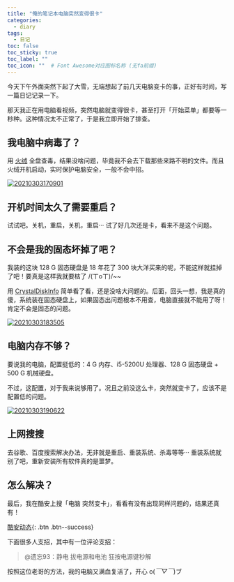 ```yaml
---
title: "俺的笔记本电脑突然变得很卡"
categories:
  - diary
tags:
  - 日记
toc: false
toc_sticky: true
toc_label: ""
toc_icon: ""  # Font Awesome对应图标名称 (无fa前缀)	
---
```

今天下午外面突然下起了大雪，无端想起了前几天电脑变卡的事，正好有时间，写一篇日记记录一下。

那天我正在用电脑看视频，突然电脑就变得很卡，甚至打开「开始菜单」都要等一秒种。这种情况太不正常了，于是我立即开始了排查。

## 我电脑中病毒了？
用 [火绒][1] 全盘查毒，结果没啥问题，毕竟我不会去下载那些来路不明的文件。而且火绒开机启动，实时保护电脑安全，一般不会中招。

[![20210303170901](https://fastly.jsdelivr.net/gh/sunete/imghost/img20210303170901.png)](https://fastly.jsdelivr.net/gh/sunete/imghost/img20210303170901.png)

## 开机时间太久了需要重启？
试试吧。关机，重启，关机，重启··· 试了好几次还是卡，看来不是这个问题。

## 不会是我的固态坏掉了吧？
我装的这块 128 G 固态硬盘是 18 年花了 300 块大洋买来的呢，不能这样就挂掉了吧！要真是这样我就要枯了 /(ㄒoㄒ)/~~

用 [CrystalDiskInfo][2] 简单看了看，还是没啥大问题的。后面，回头一想，我是真的傻，系统装在固态硬盘上，如果固态出问题根本不用查，电脑直接就不能用了呀！肯定不会是固态的问题。

[![20210303183505](https://fastly.jsdelivr.net/gh/sunete/imghost/img20210303183505.png)](https://fastly.jsdelivr.net/gh/sunete/imghost/img20210303183505.png)

## 电脑内存不够？
要说我的电脑，配置挺低的：4 G 内存、i5-5200U 处理器、128 G 固态硬盘 + 500 G 机械硬盘。

不过，这配置，对于我来说够用了。况且之前没这么卡，突然就变卡了，应该不是配置低的问题。

[![20210303190622](https://fastly.jsdelivr.net/gh/sunete/imghost/img20210303190622.png)](https://fastly.jsdelivr.net/gh/sunete/imghost/img20210303190622.png)

## 上网搜搜
去谷歌、百度搜索解决办法，无非就是重启、重装系统、杀毒等等··· 重装系统就别了吧，重新安装所有软件真的是噩梦。

## 怎么解决？
最后，我在酷安上搜「电脑 突然变卡」，看看有没有出现同样问题的，结果还真有！

[酷安动态](https://www.coolapk.com/feed/8196503?shareKey=ODQ5NzAxZjhhNTI5NjAzZjcyNGY~&shareUid=1117763&shareFrom=com.coolapk.market_10.5.3){: .btn .btn--success}

下面很多人支招，其中有一位评论支招：

>@遗忘93：静电 拔电源和电池 狂按电源键秒解

按照这位老哥的方法，我的电脑又满血复活了，开心 o(*￣▽￣*)ブ



[1]: https://www.huorong.cn/
[2]: https://crystalmark.info/en/